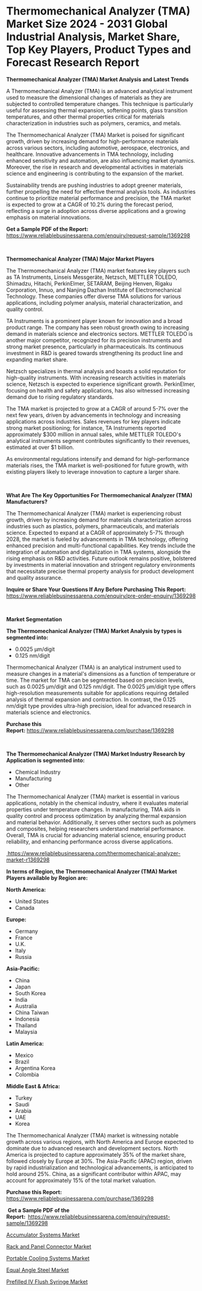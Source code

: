 <p><h1>Thermomechanical Analyzer (TMA) Market Size 2024 - 2031 Global Industrial Analysis, Market Share, Top Key Players, Product Types and Forecast Research Report</h1></p><p><strong>Thermomechanical Analyzer (TMA) Market Analysis and Latest Trends</strong></p>
<p><p>A Thermomechanical Analyzer (TMA) is an advanced analytical instrument used to measure the dimensional changes of materials as they are subjected to controlled temperature changes. This technique is particularly useful for assessing thermal expansion, softening points, glass transition temperatures, and other thermal properties critical for materials characterization in industries such as polymers, ceramics, and metals.</p><p>The Thermomechanical Analyzer (TMA) Market is poised for significant growth, driven by increasing demand for high-performance materials across various sectors, including automotive, aerospace, electronics, and healthcare. Innovative advancements in TMA technology, including enhanced sensitivity and automation, are also influencing market dynamics. Moreover, the rise in research and developmental activities in materials science and engineering is contributing to the expansion of the market. </p><p>Sustainability trends are pushing industries to adopt greener materials, further propelling the need for effective thermal analysis tools. As industries continue to prioritize material performance and precision, the TMA market is expected to grow at a CAGR of 10.2% during the forecast period, reflecting a surge in adoption across diverse applications and a growing emphasis on material innovations.</p></p>
<p><strong>Get a Sample PDF of the Report:&nbsp;</strong> <a href="https://www.reliablebusinessarena.com/enquiry/request-sample/1369298?utm_campaign=1891&utm_medium=2&utm_source=Github&utm_content=ia&utm_term=26122024&utm_id=thermomechanical-analyzer-tma">https://www.reliablebusinessarena.com/enquiry/request-sample/1369298</a></p>
<p>&nbsp;</p>
<p><strong>Thermomechanical Analyzer (TMA) Major Market Players</strong></p>
<p><p>The Thermomechanical Analyzer (TMA) market features key players such as TA Instruments, Linseis Messgeräte, Netzsch, METTLER TOLEDO, Shimadzu, Hitachi, PerkinElmer, SETARAM, Beijing Henven, Rigaku Corporation, Innuo, and Nanjing Dazhan Institute of Electromechanical Technology. These companies offer diverse TMA solutions for various applications, including polymer analysis, material characterization, and quality control.</p><p>TA Instruments is a prominent player known for innovation and a broad product range. The company has seen robust growth owing to increasing demand in materials science and electronics sectors. METTLER TOLEDO is another major competitor, recognized for its precision instruments and strong market presence, particularly in pharmaceuticals. Its continuous investment in R&D is geared towards strengthening its product line and expanding market share.</p><p>Netzsch specializes in thermal analysis and boasts a solid reputation for high-quality instruments. With increasing research activities in materials science, Netzsch is expected to experience significant growth. PerkinElmer, focusing on health and safety applications, has also witnessed increasing demand due to rising regulatory standards.</p><p>The TMA market is projected to grow at a CAGR of around 5-7% over the next few years, driven by advancements in technology and increasing applications across industries. Sales revenues for key players indicate strong market positioning; for instance, TA Instruments reported approximately $300 million in annual sales, while METTLER TOLEDO's analytical instruments segment contributes significantly to their revenues, estimated at over $1 billion. </p><p>As environmental regulations intensify and demand for high-performance materials rises, the TMA market is well-positioned for future growth, with existing players likely to leverage innovation to capture a larger share.</p></p>
<p>&nbsp;</p>
<p><strong>What Are The Key Opportunities For Thermomechanical Analyzer (TMA) Manufacturers?</strong></p>
<p><p>The Thermomechanical Analyzer (TMA) market is experiencing robust growth, driven by increasing demand for materials characterization across industries such as plastics, polymers, pharmaceuticals, and materials science. Expected to expand at a CAGR of approximately 5-7% through 2028, the market is fueled by advancements in TMA technology, offering enhanced precision and multi-functional capabilities. Key trends include the integration of automation and digitalization in TMA systems, alongside the rising emphasis on R&D activities. Future outlook remains positive, bolstered by investments in material innovation and stringent regulatory environments that necessitate precise thermal property analysis for product development and quality assurance.</p></p>
<p><strong>Inquire or Share Your Questions If Any Before Purchasing This Report:</strong> <a href="https://www.reliablebusinessarena.com/enquiry/pre-order-enquiry/1369298?utm_campaign=1891&utm_medium=2&utm_source=Github&utm_content=ia&utm_term=26122024&utm_id=thermomechanical-analyzer-tma">https://www.reliablebusinessarena.com/enquiry/pre-order-enquiry/1369298</a></p>
<p>&nbsp;</p>
<p><strong>Market Segmentation</strong></p>
<p><strong>The Thermomechanical Analyzer (TMA) Market Analysis by types is segmented into:</strong></p>
<p><ul><li>0.0025 μm/digit</li><li>0.125 nm/digit</li></ul></p>
<p><p>Thermomechanical Analyzer (TMA) is an analytical instrument used to measure changes in a material's dimensions as a function of temperature or time. The market for TMA can be segmented based on precision levels, such as 0.0025 μm/digit and 0.125 nm/digit. The 0.0025 μm/digit type offers high-resolution measurements suitable for applications requiring detailed analysis of thermal expansion and contraction. In contrast, the 0.125 nm/digit type provides ultra-high precision, ideal for advanced research in materials science and electronics.</p></p>
<p><strong>Purchase this Report:&nbsp;</strong><a href="https://www.reliablebusinessarena.com/purchase/1369298?utm_campaign=1891&utm_medium=2&utm_source=Github&utm_content=ia&utm_term=26122024&utm_id=thermomechanical-analyzer-tma">https://www.reliablebusinessarena.com/purchase/1369298</a></p>
<p>&nbsp;</p>
<p><strong>The Thermomechanical Analyzer (TMA) Market Industry Research by Application is segmented into:</strong></p>
<p><ul><li>Chemical Industry</li><li>Manufacturing</li><li>Other</li></ul></p>
<p><p>The Thermomechanical Analyzer (TMA) market is essential in various applications, notably in the chemical industry, where it evaluates material properties under temperature changes. In manufacturing, TMA aids in quality control and process optimization by analyzing thermal expansion and material behavior. Additionally, it serves other sectors such as polymers and composites, helping researchers understand material performance. Overall, TMA is crucial for advancing material science, ensuring product reliability, and enhancing performance across diverse applications.</p></p>
<p><a href="https://www.reliablebusinessarena.com/thermomechanical-analyzer-market-r1369298?utm_campaign=1891&utm_medium=2&utm_source=Github&utm_content=ia&utm_term=26122024&utm_id=thermomechanical-analyzer-tma">&nbsp;https://www.reliablebusinessarena.com/thermomechanical-analyzer-market-r1369298</a></p>
<p><strong>In terms of Region, the Thermomechanical Analyzer (TMA) Market Players available by Region are:</strong></p>
<p>
    <p> <strong> North America: </strong>
        <ul>
            <li>United States</li>
            <li>Canada</li>
        </ul>
        </p> 
    <p> <strong> Europe: </strong>
        <ul>
            <li>Germany</li>
            <li>France</li>
            <li>U.K.</li>
            <li>Italy</li>
            <li>Russia</li>
        </ul>
        </p> 
    <p> <strong> Asia-Pacific: </strong>
        <ul>
            <li>China</li>
            <li>Japan</li>
            <li>South Korea</li>
            <li>India</li>
            <li>Australia</li>
            <li>China Taiwan</li>
            <li>Indonesia</li>
            <li>Thailand</li>
            <li>Malaysia</li>
        </ul>
        </p> 
    <p> <strong> Latin America: </strong>
        <ul>
            <li>Mexico</li>
            <li>Brazil</li>
            <li>Argentina Korea</li>
            <li>Colombia</li>
        </ul>
        </p> 
    <p> <strong> Middle East & Africa: </strong>
        <ul>
            <li>Turkey</li>
            <li>Saudi</li>
            <li>Arabia</li>
            <li>UAE</li>
            <li>Korea</li>
        </ul>
    </p>
    </p>
<p><p>The Thermomechanical Analyzer (TMA) market is witnessing notable growth across various regions, with North America and Europe expected to dominate due to advanced research and development sectors. North America is projected to capture approximately 35% of the market share, followed closely by Europe at 30%. The Asia-Pacific (APAC) region, driven by rapid industrialization and technological advancements, is anticipated to hold around 25%. China, as a significant contributor within APAC, may account for approximately 15% of the total market valuation.</p></p>
<p><strong>Purchase this Report: </strong><a href="https://www.reliablebusinessarena.com/purchase/1369298?utm_campaign=1891&utm_medium=2&utm_source=Github&utm_content=ia&utm_term=26122024&utm_id=thermomechanical-analyzer-tma">https://www.reliablebusinessarena.com/purchase/1369298</a></p>
<p>&nbsp;<strong>Get a Sample PDF of the Report:&nbsp;&nbsp;</strong><a href="https://www.reliablebusinessarena.com/enquiry/request-sample/1369298?utm_campaign=1891&utm_medium=2&utm_source=Github&utm_content=ia&utm_term=26122024&utm_id=thermomechanical-analyzer-tma">https://www.reliablebusinessarena.com/enquiry/request-sample/1369298</a></p>
<p><strong></strong></p>
<p><p><a href="https://www.linkedin.com/pulse/accumulator-systems-market-predictions-taking-consideration-vdqve?utm_campaign=1891&utm_medium=2&utm_source=Github&utm_content=ia&utm_term=26122024&utm_id=thermomechanical-analyzer-tma">Accumulator Systems Market</a></p><p><a href="https://www.linkedin.com/pulse/rack-panel-connector-market-size-cagr-44-current-development-fwnpf?utm_campaign=1891&utm_medium=2&utm_source=Github&utm_content=ia&utm_term=26122024&utm_id=thermomechanical-analyzer-tma">Rack and Panel Connector Market</a></p><p><a href="https://www.linkedin.com/pulse/forecasting-portable-cooling-systems-market-2024-2031-report-nqxdc?utm_campaign=1891&utm_medium=2&utm_source=Github&utm_content=ia&utm_term=26122024&utm_id=thermomechanical-analyzer-tma">Portable Cooling Systems Market</a></p><p><a href="https://www.linkedin.com/pulse/a-mkt-nova-vc8zf?utm_campaign=1891&utm_medium=2&utm_source=Github&utm_content=ia&utm_term=26122024&utm_id=thermomechanical-analyzer-tma">Equal Angle Steel Market</a></p><p><a href="https://github.com/Krish2023na/Market-Research-Report-List-6/blob/main/prefilled-iv-flush-syringe-market.md?utm_campaign=1891&utm_medium=2&utm_source=Github&utm_content=ia&utm_term=26122024&utm_id=thermomechanical-analyzer-tma">Prefilled IV Flush Syringe Market</a></p></p>